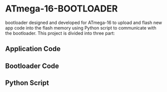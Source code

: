 # ATmega-16-BOOTLOADER

bootloader designed and developed for ATmega-16 to upload and flash new app code into the flash memory using Python script to communicate with the bootloader.
This project is divided into three part:
## Application Code
## Bootloader Code
## Python Script
